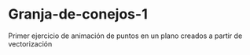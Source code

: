 # Granja-de-conejos-1
Primer ejercicio de animación de puntos en un plano creados a partir de vectorización
